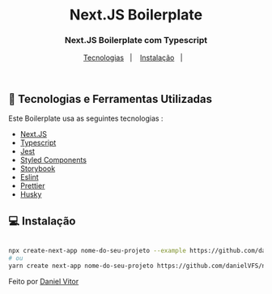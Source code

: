 <h1 align="center">
    Next.JS Boilerplate
</h1>

<h3 align="center">
  Next.JS Boilerplate com Typescript
</h3>

<p align="center">
  <a href="#rocket-tecnologias">Tecnologias</a>&nbsp;&nbsp;&nbsp;|&nbsp;&nbsp;&nbsp;
  <a href="#-instalação">Instalação</a>&nbsp;&nbsp;&nbsp;|&nbsp;&nbsp;&nbsp;
</p>

<br>

## :rocket: Tecnologias e Ferramentas Utilizadas

Este Boilerplate usa as seguintes tecnologias :

- [Next.JS](https://nextjs.org/)
- [Typescript](https://www.typescriptlang.org/)
- [Jest](https://jestjs.io/pt-BR/)
- [Styled Components](https://styled-components.com/)
- [Storybook](https://storybook.js.org/)
- [Eslint](https://eslint.org/)
- [Prettier](https://prettier.io/)
- [Husky](https://typicode.github.io/husky/#/)

## 💻 Instalação

```bash

npx create-next-app nome-do-seu-projeto --example https://github.com/danielVFS/next-typescript-boilerplate
# ou
yarn create next-app nome-do-seu-projeto https://github.com/danielVFS/next-typescript-boilerplate

```

Feito por [Daniel Vitor](https://github.com/danielVFS)
